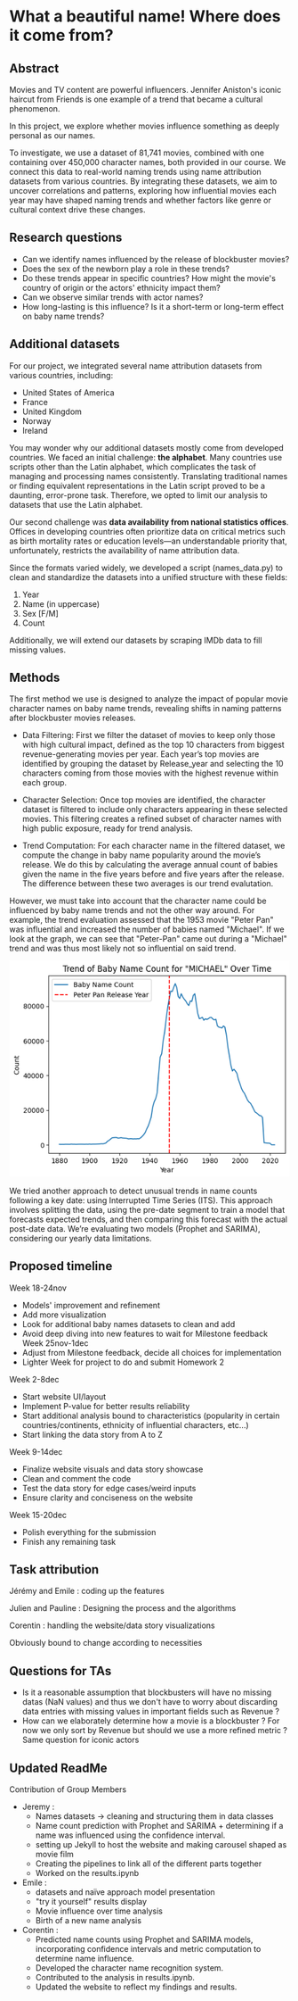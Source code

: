
# What a beautiful name! Where does it come from?

## Abstract

Movies and TV content are powerful influencers. Jennifer Aniston's iconic haircut from Friends is one example of a trend that became a cultural phenomenon.

In this project, we explore whether movies influence something as deeply personal as our names.

To investigate, we use a dataset of 81,741 movies, combined with one containing over 450,000 character names, both provided in our course. We connect this data to real-world naming trends using name attribution datasets from various countries. By integrating these datasets, we aim to uncover correlations and patterns, exploring how influential movies each year may have shaped naming trends and whether factors like genre or cultural context drive these changes.

## Research questions

- Can we identify names influenced by the release of blockbuster movies?
- Does the sex of the newborn play a role in these trends?
- Do these trends appear in specific countries? How might the movie's country of origin or the actors' ethnicity impact them?
- Can we observe similar trends with actor names?
- How long-lasting is this influence? Is it a short-term or long-term effect on baby name trends?

## Additional datasets

For our project, we integrated several name attribution datasets from various countries, including:

- United States of America
- France
- United Kingdom
- Norway
- Ireland

You may wonder why our additional datasets mostly come from developed countries. We faced an initial challenge: **the alphabet**. Many countries use scripts other than the Latin alphabet, which complicates the task of managing and processing names consistently. Translating traditional names or finding equivalent representations in the Latin script proved to be a daunting, error-prone task.
Therefore, we opted to limit our analysis to datasets that use the Latin alphabet.

Our second challenge was **data availability from national statistics offices**. Offices in developing countries often prioritize data on critical metrics such as birth mortality rates or education levels—an understandable priority that, unfortunately, restricts the availability of name attribution data.

Since the formats varied widely, we developed a script (names_data.py) to clean and standardize the datasets into a unified structure with these fields:

1. Year
2. Name (in uppercase)
3. Sex [F/M]
4. Count

Additionally, we will extend our datasets by scraping IMDb data to fill missing values.

## Methods

The first method we use is designed to analyze the impact of popular movie character names on baby name trends, revealing shifts in naming patterns after blockbuster movies releases.

- Data Filtering: First we filter the dataset of movies to keep only those with high cultural impact, defined as the top 10 characters from biggest revenue-generating movies per year. Each year’s top movies are identified by grouping the dataset by Release_year and selecting the 10 characters coming from those movies with the highest revenue within each group.

- Character Selection: Once top movies are identified, the character dataset is filtered to include only characters appearing in these selected movies. This filtering creates a refined subset of character names with high public exposure, ready for trend analysis.

- Trend Computation: For each character name in the filtered dataset, we compute the change in baby name popularity around the movie’s release. We do this by calculating the average annual count of babies given the name in the five years before and five years after the release. The difference between these two averages is our trend evalutation.

However, we must take into account that the character name could be influenced by baby name trends and not the other way around. For example, the trend evaluation assessed that the 1953 movie "Peter Pan" was influential and increased the number of babies named "Michael". If we look at the graph, we can see that "Peter-Pan" came out during a "Michael" trend and was thus most likely not so influential on said trend.

![Michael graph](img/michael_graph.png)

We tried another approach to detect unusual trends in name counts following a key date: using Interrupted Time Series (ITS). This approach involves splitting the data, using the pre-date segment to train a model that forecasts expected trends, and then comparing this forecast with the actual post-date data. We’re evaluating two models (Prophet and SARIMA), considering our yearly data limitations.

## Proposed timeline 

Week 18-24nov 
- Models' improvement and refinement
- Add more visualization
- Look for additional baby names datasets to clean and add
- Avoid deep diving into new features to wait for Milestone feedback
Week 25nov-1dec
- Adjust from Milestone feedback, decide all choices for implementation
- Lighter Week for project to do and submit Homework 2

Week 2-8dec
- Start website UI/layout
- Implement P-value for better results reliability
- Start additional analysis bound to characteristics (popularity in certain countries/continents, ethnicity of influential characters, etc...)
- Start linking the data story from A to Z

Week 9-14dec 
- Finalize website visuals and data story showcase 
- Clean and comment the code
- Test the data story for edge cases/weird inputs
- Ensure clarity and conciseness on the website

Week 15-20dec
- Polish everything for the submission
- Finish any remaining task

## Task attribution

Jérémy and Emile : coding up the features 

Julien and Pauline : Designing the process and the algorithms

Corentin : handling the website/data story visualizations

Obviously bound to change according to necessities

## Questions for TAs

- Is it a reasonable assumption that blockbusters will have no missing datas (NaN values) and thus we don't have to worry about discarding data entries with missing values in important fields such as Revenue ?
- How can we elaborately determine how a movie is a blockbuster ? For now we only sort by Revenue but should we use a more refined metric ? Same question for iconic actors

## Updated ReadMe
Contribution of Group Members 
- Jeremy : 
    - Names datasets -> cleaning and structuring them in data classes 
    - Name count prediction with Prophet and SARIMA + determining if a name was influenced using the confidence interval.
    - setting up Jekyll to host the website and making carousel shaped as movie film
    - Creating the pipelines to link all of the different parts together
    - Worked on the results.ipynb
- Emile :
    - datasets and naïve approach model presentation
    - "try it yourself" results display
    - Movie influence over time analysis
    - Birth of a new name analysis
- Corentin :
    - Predicted name counts using Prophet and SARIMA models, incorporating confidence intervals and metric computation to determine name influence.
    - Developed the character name recognition system.
    - Contributed to the analysis in results.ipynb.
    - Updated the website to reflect my findings and results.
